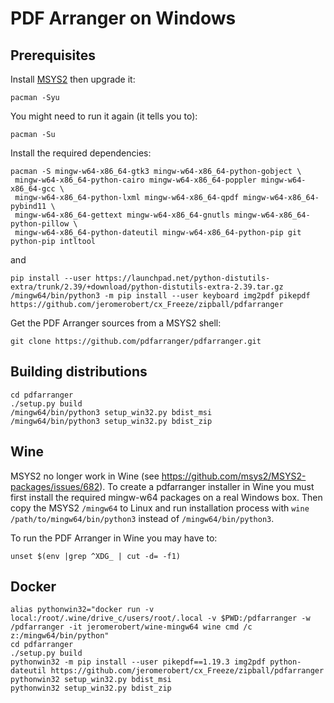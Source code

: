 # PDF Arranger on Windows

## Prerequisites

Install [MSYS2](http://www.msys2.org) then upgrade it:

```
pacman -Syu
```

You might need to run it again (it tells you to):

```
pacman -Su
```

Install the required dependencies:

```
pacman -S mingw-w64-x86_64-gtk3 mingw-w64-x86_64-python-gobject \
 mingw-w64-x86_64-python-cairo mingw-w64-x86_64-poppler mingw-w64-x86_64-gcc \
 mingw-w64-x86_64-python-lxml mingw-w64-x86_64-qpdf mingw-w64-x86_64-pybind11 \
 mingw-w64-x86_64-gettext mingw-w64-x86_64-gnutls mingw-w64-x86_64-python-pillow \
 mingw-w64-x86_64-python-dateutil mingw-w64-x86_64-python-pip git python-pip intltool
```

and

```
pip install --user https://launchpad.net/python-distutils-extra/trunk/2.39/+download/python-distutils-extra-2.39.tar.gz
/mingw64/bin/python3 -m pip install --user keyboard img2pdf pikepdf https://github.com/jeromerobert/cx_Freeze/zipball/pdfarranger
```

Get the PDF Arranger sources from a MSYS2 shell:

```
git clone https://github.com/pdfarranger/pdfarranger.git
```

## Building distributions

```
cd pdfarranger
./setup.py build
/mingw64/bin/python3 setup_win32.py bdist_msi
/mingw64/bin/python3 setup_win32.py bdist_zip
```

## Wine

MSYS2 no longer work in Wine (see <https://github.com/msys2/MSYS2-packages/issues/682>). To
create a pdfarranger installer in Wine you must first install the required mingw-w64 packages
on a real Windows box. Then copy the MSYS2 `/mingw64` to Linux and run installation process with
`wine /path/to/mingw64/bin/python3` instead of `/mingw64/bin/python3`.

To run the PDF Arranger in Wine you may have to:

```
unset $(env |grep ^XDG_ | cut -d= -f1)
```

## Docker

```
alias pythonwin32="docker run -v local:/root/.wine/drive_c/users/root/.local -v $PWD:/pdfarranger -w /pdfarranger -it jeromerobert/wine-mingw64 wine cmd /c z:/mingw64/bin/python"
cd pdfarranger
./setup.py build
pythonwin32 -m pip install --user pikepdf==1.19.3 img2pdf python-dateutil https://github.com/jeromerobert/cx_Freeze/zipball/pdfarranger
pythonwin32 setup_win32.py bdist_msi
pythonwin32 setup_win32.py bdist_zip
```
